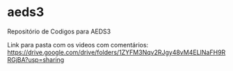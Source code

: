 # aeds3

Repositório de Codigos para AEDS3

Link para pasta com os videos com comentários:  
https://drive.google.com/drive/folders/1ZYFM3Nqv2RJgy48vM4ELINaFH9RRGjBA?usp=sharing
